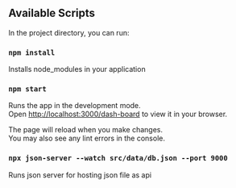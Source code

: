 ## Available Scripts

In the project directory, you can run:

### `npm install`

Installs node_modules in your application

### `npm start`

Runs the app in the development mode.\
Open [http://localhost:3000/dash-board](http://localhost:3000/dash-board) to view it in your browser.

The page will reload when you make changes.\
You may also see any lint errors in the console.

### `npx json-server --watch src/data/db.json --port 9000`

Runs json server for hosting json file as api
